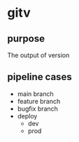 # gitv

## purpose

The output of version

## pipeline cases

* main branch
* feature branch
* bugfix branch
* deploy
  - dev
  - prod
